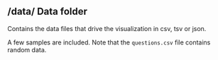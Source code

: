 ## /data/ Data folder

Contains the data files that drive the visualization in csv, tsv or json.

A few samples are included. Note that the ```questions.csv``` file contains random data.